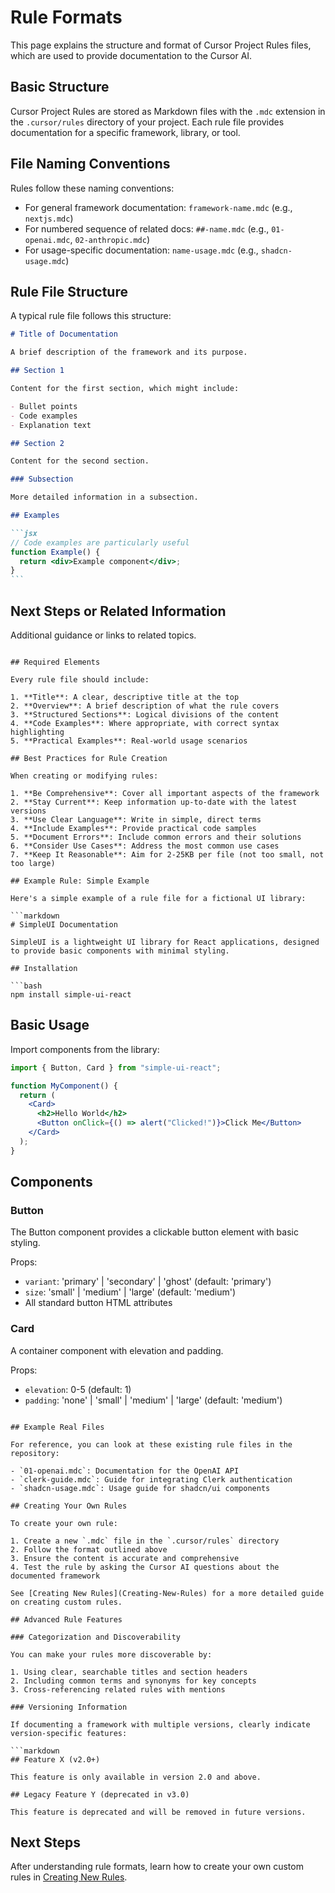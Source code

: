 # Rule Formats

This page explains the structure and format of Cursor Project Rules files, which are used to provide documentation to the Cursor AI.

## Basic Structure

Cursor Project Rules are stored as Markdown files with the `.mdc` extension in the `.cursor/rules` directory of your project. Each rule file provides documentation for a specific framework, library, or tool.

## File Naming Conventions

Rules follow these naming conventions:

- For general framework documentation: `framework-name.mdc` (e.g., `nextjs.mdc`)
- For numbered sequence of related docs: `##-name.mdc` (e.g., `01-openai.mdc`, `02-anthropic.mdc`)
- For usage-specific documentation: `name-usage.mdc` (e.g., `shadcn-usage.mdc`)

## Rule File Structure

A typical rule file follows this structure:

````markdown
# Title of Documentation

A brief description of the framework and its purpose.

## Section 1

Content for the first section, which might include:

- Bullet points
- Code examples
- Explanation text

## Section 2

Content for the second section.

### Subsection

More detailed information in a subsection.

## Examples

```jsx
// Code examples are particularly useful
function Example() {
  return <div>Example component</div>;
}
```
````

## Next Steps or Related Information

Additional guidance or links to related topics.

````

## Required Elements

Every rule file should include:

1. **Title**: A clear, descriptive title at the top
2. **Overview**: A brief description of what the rule covers
3. **Structured Sections**: Logical divisions of the content
4. **Code Examples**: Where appropriate, with correct syntax highlighting
5. **Practical Examples**: Real-world usage scenarios

## Best Practices for Rule Creation

When creating or modifying rules:

1. **Be Comprehensive**: Cover all important aspects of the framework
2. **Stay Current**: Keep information up-to-date with the latest versions
3. **Use Clear Language**: Write in simple, direct terms
4. **Include Examples**: Provide practical code samples
5. **Document Errors**: Include common errors and their solutions
6. **Consider Use Cases**: Address the most common use cases
7. **Keep It Reasonable**: Aim for 2-25KB per file (not too small, not too large)

## Example Rule: Simple Example

Here's a simple example of a rule file for a fictional UI library:

```markdown
# SimpleUI Documentation

SimpleUI is a lightweight UI library for React applications, designed to provide basic components with minimal styling.

## Installation

```bash
npm install simple-ui-react
````

## Basic Usage

Import components from the library:

```jsx
import { Button, Card } from "simple-ui-react";

function MyComponent() {
  return (
    <Card>
      <h2>Hello World</h2>
      <Button onClick={() => alert("Clicked!")}>Click Me</Button>
    </Card>
  );
}
```

## Components

### Button

The Button component provides a clickable button element with basic styling.

Props:

- `variant`: 'primary' | 'secondary' | 'ghost' (default: 'primary')
- `size`: 'small' | 'medium' | 'large' (default: 'medium')
- All standard button HTML attributes

### Card

A container component with elevation and padding.

Props:

- `elevation`: 0-5 (default: 1)
- `padding`: 'none' | 'small' | 'medium' | 'large' (default: 'medium')

````

## Example Real Files

For reference, you can look at these existing rule files in the repository:

- `01-openai.mdc`: Documentation for the OpenAI API
- `clerk-guide.mdc`: Guide for integrating Clerk authentication
- `shadcn-usage.mdc`: Usage guide for shadcn/ui components

## Creating Your Own Rules

To create your own rule:

1. Create a new `.mdc` file in the `.cursor/rules` directory
2. Follow the format outlined above
3. Ensure the content is accurate and comprehensive
4. Test the rule by asking the Cursor AI questions about the documented framework

See [Creating New Rules](Creating-New-Rules) for a more detailed guide on creating custom rules.

## Advanced Rule Features

### Categorization and Discoverability

You can make your rules more discoverable by:

1. Using clear, searchable titles and section headers
2. Including common terms and synonyms for key concepts
3. Cross-referencing related rules with mentions

### Versioning Information

If documenting a framework with multiple versions, clearly indicate version-specific features:

```markdown
## Feature X (v2.0+)

This feature is only available in version 2.0 and above.

## Legacy Feature Y (deprecated in v3.0)

This feature is deprecated and will be removed in future versions.
````

## Next Steps

After understanding rule formats, learn how to create your own custom rules in [Creating New Rules](Creating-New-Rules).
